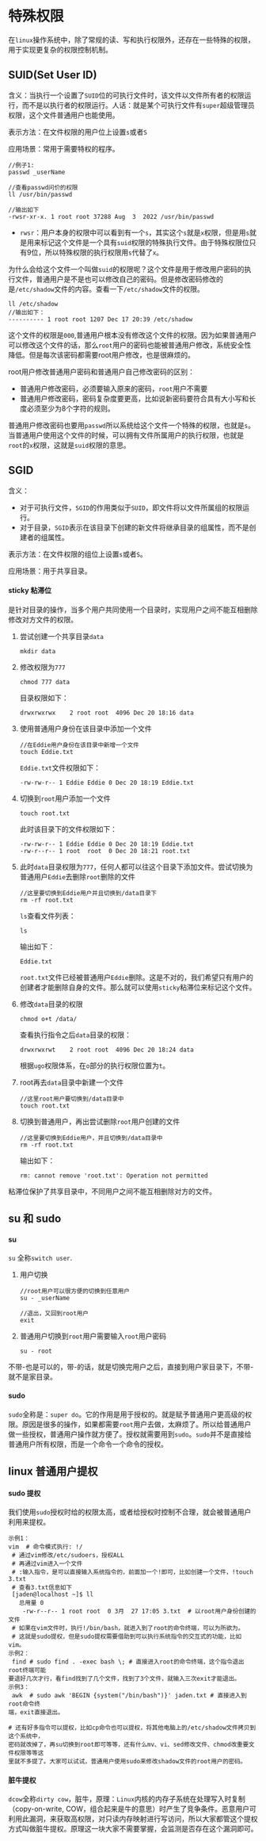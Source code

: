 # 特殊权限

在`linux`操作系统中，除了常规的读、写和执行权限外，还存在一些特殊的权限，用于实现更复杂的权限控制机制。



## SUID(Set User ID)

含义：当执行一个设置了`SUID`位的可执行文件时，该文件以文件所有者的权限运行，而不是以执行者的权限运行。人话：就是某个可执行文件有`super`超级管理员权限，这个文件普通用户也能使用。

表示方法：在文件权限的用户位上设置`s`或者`S`

应用场景：常用于需要特权的程序。

```
//例子1:
passwd _userName

//查看passwd问价的权限
ll /usr/bin/passwd

//输出如下
-rwsr-xr-x. 1 root root 37288 Aug  3  2022 /usr/bin/passwd
```

+ `rwsr`：用户本身的权限中可以看到有一个`s`，其实这个`s`就是`x`权限，但是用`s`就是用来标记这个文件是一个具有`suid`权限的特殊执行文件。由于特殊权限位只有9位，所以特殊权限的执行权限用`s`代替了`x`。

为什么会给这个文件一个叫做`suid`的权限呢？这个文件是用于修改用户密码的执行文件，普通用户是不是也可以修改自己的密码。但是修改密码修改的是`/etc/shadow`文件的内容。查看一下`/etc/shadow`文件的权限。

```
ll /etc/shadow
//输出如下：
---------- 1 root root 1207 Dec 17 20:39 /etc/shadow
```

这个文件的权限是`000`,普通用户根本没有修改这个文件的权限。因为如果普通用户可以修改这个文件的话，那么`root`用户的密码也能被普通用户修改，系统安全性降低。但是每次该密码都需要root用户修改，也是很麻烦的。

root用户修改普通用户密码和普通用户自己修改密码的区别：

+ 普通用户修改密码，必须要输入原来的密码，`root`用户不需要
+ 普通用户修改密码，密码复杂度要更高，比如说新密码要符合具有大小写和长度必须至少为8个字符的规则。

普通用户修改密码也要用`passwd`所以系统给这个文件一个特殊的权限，也就是`s`。当普通用户使用这个文件的时候，可以拥有文件所属用户的执行权限，也就是`root`的`x`权限，这就是`suid`权限的意思。



## SGID

含义：

+ 对于可执行文件，`SGID`的作用类似于`SUID`，即文件将以文件所属组的权限运行。
+ 对于目录，`SGID`表示在该目录下创建的新文件将继承目录的组属性，而不是创建者的组属性。

表示方法：在文件权限的组位上设置`s`或者`S`。

应用场景：用于共享目录。



#### sticky 粘滞位

是针对目录的操作，当多个用户共同使用一个目录时，实现用户之间不能互相删除修改对方文件的权限。

1. 尝试创建一个共享目录`data`

   ```
   mkdir data
   ```

2. 修改权限为`777`

   ```
   chmod 777 data
   ```

   目录权限如下：

   ```
   drwxrwxrwx    2 root root  4096 Dec 20 18:16 data
   ```

3. 使用普通用户身份在该目录中添加一个文件

   ```
   //在Eddie用户身份在该目录中新增一个文件
   touch Eddie.txt
   ```

   `Eddie.txt`文件权限如下：

   ```
   -rw-rw-r-- 1 Eddie Eddie 0 Dec 20 18:19 Eddie.txt
   ```

4. 切换到`root`用户添加一个文件

   ```
   touch root.txt
   ```

   此时该目录下的文件权限如下：

   ```
   -rw-rw-r-- 1 Eddie Eddie 0 Dec 20 18:19 Eddie.txt
   -rw-r--r-- 1 root  root  0 Dec 20 18:21 root.txt
   ```

5. 此时`data`目录权限为`777`，任何人都可以往这个目录下添加文件。尝试切换为普通用户`Eddie`去删除`root`删除的文件

   ```
   //这里要切换到Eddie用户并且切换到/data目录下
   rm -rf root.txt
   ```

   `ls`查看文件列表：

   ```
   ls
   ```

   输出如下：

   ```
   Eddie.txt
   ```

   `root.txt`文件已经被普通用户`Eddie`删除。这是不对的，我们希望只有用户的创建者才能删除自身的文件。那么就可以使用`sticky`粘滞位来标记这个文件。

6. 修改`data`目录的权限

   ```
   chmod o+t /data/
   ```

   查看执行指令之后`data`目录的权限：

   ```
   drwxrwxrwt    2 root root  4096 Dec 20 18:24 data
   ```

   根据`ugo`权限体系，在`o`部分的执行权限位置为`t`。

7. root再去`data`目录中新建一个文件

   ```
   //这里root用户要切换到/data目录中
   touch root.txt
   ```

8. 切换到普通用户，再出尝试删除`root`用户创建的文件

   ```
   //这里要切换到Eddie用户，并且切换到/data目录中
   rm -rf root.txt
   ```

   输出如下：

   ```
   rm: cannot remove 'root.txt': Operation not permitted
   ```

粘滞位保护了共享目录中，不同用户之间不能互相删除对方的文件。



## su 和 sudo

#### su

`su` 全称`switch user`.

1. 用户切换

   ```
   //root用户可以很方便的切换到任意用户
   su - _userName
   
   //退出，又回到root用户
   exit
   ```

2. 普通用户切换到`root`用户需要输入`root`用户密码

   ```
   su - root
   ```

不带-也是可以的，带-的话，就是切换完用户之后，直接到用户家目录下，不带-就不是家目录。



#### sudo

`sudo`全称是：`super do`。它的作用是用于授权的。就是赋予普通用户更高级的权限。原因是很多的操作，如果都需要`root`用户去做，太麻烦了。所以给普通用户做一些授权，普通用户操作就方便了。授权就需要用到`sudo`。`sudo`并不是直接给普通用户所有权限，而是一个命令一个命令的授权。



## linux 普通用户提权

#### sudo 提权

我们使用`sudo`授权时给的权限太高，或者给授权时控制不合理，就会被普通用户利用来提权。

```
示例1：
vim  # 命令模式执行: !/
 # 通过vim修改/etc/sudoers，授权ALL
 # 再通过vim进入一个文件
 # :输入指令，是可以直接输入系统指令的，前面加一个!即可，比如创建一个文件，!touch 3.txt
 # 查看3.txt信息如下
 [jaden@localhost ~]$ ll
   总用量 0
    -rw-r--r-- 1 root root  0 3月  27 17:05 3.txt  # 以root用户身份创建的文件
 # 如果在vim文件时，执行!/bin/bash，就进入到了root的命令终端，可以为所欲为。
 # 这就是sudo提权，但是sudo提权需要借助到可以执行系统指令的交互式的功能，比如vim。
示例2：
 find # sudo find . -exec bash \; # 直接进入root的命令终端，这个指令退出root终端可能
要退好几次才行，看find找到了几个文件，找到了3个文件，就输入三次exit才能退出。
示例3：
 awk  # sudo awk 'BEGIN {system("/bin/bash")}' jaden.txt # 直接进入到root命令终
端，exit直接退出。
 
# 还有好多指令可以提权，比如cp命令也可以提权，将其他电脑上的/etc/shadow文件拷贝到这个系统中，
密码就改掉了，再su切换到root即可等等，还有什么mv、vi、sed修改文件、chmod改重要文件权限等等这
里就不多提了。大家可以试试，普通用户使用sudo来修改shadow文件的root用户的密码。
```



#### 脏牛提权

`dcow`全称`dirty cow`，脏牛，原理：`Linux`内核的内存子系统在处理写入时复制（copy-on-write, COW，组合起来是牛的意思）时产生了竞争条件。恶意用户可利用此漏洞，来获取高权限，对只读内存映射进行写访问，所以大家都管这个提权方式叫做脏牛提权。原理这一块大家不需要掌握，会监测是否存在这个漏洞即可。